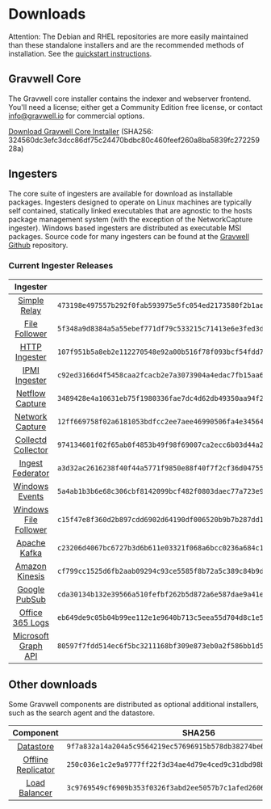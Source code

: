 # Downloads

Attention: The Debian and RHEL repositories are more easily maintained than these standalone installers and are the recommended methods of installation. See the [quickstart instructions](#!quickstart/quickstart.md).

## Gravwell Core

The Gravwell core installer contains the indexer and webserver frontend. You'll need a license; either get a Community Edition free license, or contact info@gravwell.io for commercial options.

[Download Gravwell Core Installer](https://update.gravwell.io/archive/5.1.2/installers/gravwell_5.1.2.sh) (SHA256: 324560dc3efc3dcc86df75c24470bdbc80c460feef260a8ba5839fc27225928a)

## Ingesters

The core suite of ingesters are available for download as installable packages.  Ingesters designed to operate on Linux machines are typically self contained, statically linked executables that are agnostic to the hosts package management system (with the exception of the NetworkCapture ingester).  Windows based ingesters are distributed as executable MSI packages.  Source code for many ingesters can be found at the [Gravwell Github](https://github.com/gravwell/gravwell/tree/master/ingesters) repository.

### Current Ingester Releases
| Ingester | SHA256 | More Info |
|:--------:|-------:|----------:|
| [Simple Relay](https://update.gravwell.io/archive/5.1.2/installers/gravwell_simple_relay_installer_5.1.2.sh) | ``473198e497557b292f0fab593975e5fc054ed2173580f2b1ae841eb8c36dd64a`` | [Documentation](#!ingesters/ingesters.md#Simple_Relay)|
| [File Follower](https://update.gravwell.io/archive/5.1.2/installers/gravwell_file_follow_installer_5.1.2.sh) | ``5f348a9d8384a5a55ebef771df79c533215c71413e6e3fed3d502d83311815bd`` | [Documentation](#!ingesters/ingesters.md#File_Follower) |
| [HTTP Ingester](https://update.gravwell.io/archive/5.1.2/installers/gravwell_http_ingester_installer_5.1.2.sh) | ``107f951b5a8eb2e112270548e92a00b516f78f093bcf54fdd7fcd266e06314a8`` | [Documentation](#!ingesters/ingesters.md#HTTP_POST) |
| [IPMI Ingester](https://update.gravwell.io/archive/5.1.2/installers/gravwell_ipmi_installer_5.1.2.sh) | ``c92ed3166d4f5458caa2fcacb2e7a3073904a4edac7fb15aa664499859a0dbdd`` | [Documentation](#!ingesters/ingesters.md#IPMI_Ingester)|
| [Netflow Capture](http://update.gravwell.io/archive/5.1.2/installers/gravwell_netflow_capture_installer_5.1.2.sh) | ``3489428e4a10631eb75f1980336fae7dc4d62db49350aa94f2ab88fdd890a84c`` | [Documentation](#!ingesters/ingesters.md#Netflow_Ingester) |
| [Network Capture](https://update.gravwell.io/archive/5.1.2/installers/gravwell_network_capture_installer_5.1.2.sh) | ``12ff669758f02a6181053bdfcc2ee7aee46990506fa4e3456467e44cbc4594bc`` | [Documentation](#!ingesters/ingesters.md#Network_Ingester) |
| [Collectd Collector](https://update.gravwell.io/archive/5.1.2/installers/gravwell_collectd_installer_5.1.2.sh) | ``974134601f02f65ab0f4853b49f98f69007ca2ecc6b03d44a2e3c70414d5985a`` | [Documentation](#!ingesters/ingesters.md#collectd) |
| [Ingest Federator](https://update.gravwell.io/archive/5.1.2/installers/gravwell_federator_installer_5.1.2.sh) | ``a3d32ac2616238f40f44a5771f9850e88f40f7f2cf36d047558e9a207eafd98f`` | [Documentation](#!ingesters/ingesters.md#Federator_Ingester) |
| [Windows Events](https://update.gravwell.io/archive/5.1.2/installers/gravwell_win_events_5.1.2.msi) | ``5a4ab1b3b6e68c306cbf8142099bcf482f0803daec77a723e99a6c3d1e4ba12f`` | [Documentation](#!ingesters/ingesters.md#Windows_Event_Service) |
| [Windows File Follower](https://update.gravwell.io/archive/5.1.2/installers/gravwell_file_follow_5.1.2.msi) | ``c15f47e8f360d2b897cdd6902d64190df006520b9b7b287dd155e334e7df0fc7`` | [Documentation](#!ingesters/ingesters.md#File_Follower) |
| [Apache Kafka](https://update.gravwell.io/archive/5.1.2/installers/gravwell_kafka_installer_5.1.2.sh) | ``c23206d4067bc6727b3d6b611e03321f068a6bcc0236a684c10a9e87d96f216b`` | [Documentation](#!ingesters/ingesters.md#Kafka)|
| [Amazon Kinesis](https://update.gravwell.io/archive/5.1.2/installers/gravwell_kinesis_ingest_installer_5.1.2.sh) | ``cf799cc1525d6fb2aab09294c93ce5585f8b72a5c389c84b9d42eba42e548dcd`` | [Documentation](#!ingesters/ingesters.md#Kinesis_Ingester)|
| [Google PubSub](https://update.gravwell.io/archive/5.1.2/installers/gravwell_pubsub_ingest_installer_5.1.2.sh) | ``cda30134b132e39566a510fefbf262b5d872a6e587dae9a41eabe5568fabfb04`` | [Documentation](#!ingesters/ingesters.md#GCP_PubSub)|
| [Office 365 Logs](https://update.gravwell.io/archive/5.1.2/installers/gravwell_o365_installer_5.1.2.sh) | ``eb649de9c05b04b99ee112e1e9640b713c5eea55d704d8c1e5e796dad3f841c3`` | [Documentation](#!ingesters/ingesters.md#Office_365_Log_Ingester)|
| [Microsoft Graph API](https://update.gravwell.io/archive/5.1.2/installers/gravwell_msgraph_installer_5.1.2.sh) | ``80597f7fdd514ec6f5bc3211168bf309e873eb0a2f586bb1d5824c9628a6db50`` | [Documentation](#!ingesters/ingesters.md#Microsoft_Graph_API_Ingester)|

## Other downloads

Some Gravwell components are distributed as optional additional installers, such as the search agent and the datastore.

| Component | SHA256 | More Info |
|:---------:|:------:|----------:|
| [Datastore](https://update.gravwell.io/archive/5.1.2/installers/gravwell_datastore_installer_5.1.2.sh) | ``9f7a832a14a204a5c9564219ec57696915b578db38274be68f16b1962c092660`` | [Documentation](#!distributed/frontend.md) |
| [Offline Replicator](https://update.gravwell.io/archive/5.1.2/installers/gravwell_offline_replication_installer_5.1.2.sh) | ``250c036e1c2e9a9777ff22f3d34ae4d79e4ced9c31dbd98bf884ac03aeb7d856`` | [Documentation](#!configuration/replication.md) |
| [Load Balancer](https://update.gravwell.io/archive/5.1.2/installers/gravwell_loadbalancer_installer_5.1.2.sh) | ``3c9769549cf6909b353f0326f3abd2ee5057b7c1afed260621ce87e4761c5f2b`` | |
